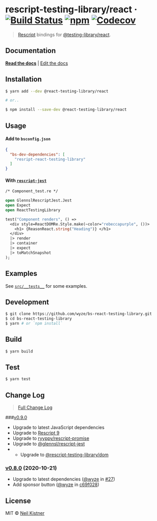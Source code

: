 # rescript-testing-library/react &middot; [![Build Status][actions-image]][actions-url] [![npm][npm-image]][npm-url] [![Codecov][codecov-image]][codecov-url]

> [Rescript](https://rescript-lang.org) bindings for [@testing-library/react](https://github.com/kentcdodds/react-testing-library).

## Documentation

[**Read the docs**](https://testing-library.com/docs/bs-react-testing-library/intro) | [Edit the docs](https://github.com/alexkrolick/testing-library-docs)

## Installation

```sh
$ yarn add --dev @react-testing-library/react

# or..

$ npm install --save-dev @react-testing-library/react
```

## Usage

#### Add to `bsconfig.json`

```json
{
  "bs-dev-dependencies": [
    "resript-react-testing-library"
  ]
}
```

#### With [`rescript-jest`](//github.com/glennsl/rescript-jest)

```ocaml
/* Component_test.re */

open GlennslRescriptJest.Jest
open Expect
open ReactTestingLibrary

test("Component renders", () =>
  <div style=ReactDOMRe.Style.make(~color="rebeccapurple", ())>
    <h1> {ReasonReact.string("Heading")} </h1>
  </div>
  |> render
  |> container
  |> expect
  |> toMatchSnapshot
);
```

## Examples

See [`src/__tests__`](src/__tests__) for some examples.

## Development

```sh
$ git clone https://github.com/wyze/bs-react-testing-library.git
$ cd bs-react-testing-library
$ yarn # or `npm install`
```

## Build

```sh
$ yarn build
```

## Test

```sh
$ yarn test
```

## Change Log

> [Full Change Log](changelog.md)

###[v0.9.0](https://github.com/wyze/bs-react-testing-library/releases/tag/v0.9.0)

- Upgrade to latest JavaScript dependencies
- Upgrade to [Rescript 9](https://rescript-lang.org/docs/manual/latest/introduction)
- Upgrade to [ryyppy/rescript-promise](https://github.com/ryyppy/rescript-promise#rescript-promise)
- Upgrade to [@glennsl/rescript-jest](https://github.com/glennsl/rescript-jest#readme)
- - Upgrade to [@rescript-testing-library/dom](https://github.com/wyze/bs-dom-testing-library#readme)

### [v0.8.0](https://github.com/wyze/bs-react-testing-library/releases/tag/v0.8.0) (2020-10-21)

* Upgrade to latest dependencies ([@wyze](https://github.com/wyze) in [#27](https://github.com/wyze/bs-react-testing-library/pull/27))
* Add sponsor button ([@wyze](https://github.com/wyze) in [c69f028](https://github.com/wyze/bs-react-testing-library/commit/c69f028))

## License

MIT © [Neil Kistner](https://neilkistner.com)

[actions-image]: https://img.shields.io/github/workflow/status/wyze/bs-react-testing-library/CI.svg?style=flat-square
[actions-url]: https://github.com/wyze/bs-react-testing-library/actions

[npm-image]: https://img.shields.io/npm/v/bs-react-testing-library.svg?style=flat-square
[npm-url]: https://npm.im/bs-react-testing-library

[codecov-image]: https://img.shields.io/codecov/c/github/wyze/bs-react-testing-library.svg?style=flat-square
[codecov-url]: https://codecov.io/github/wyze/bs-react-testing-library
